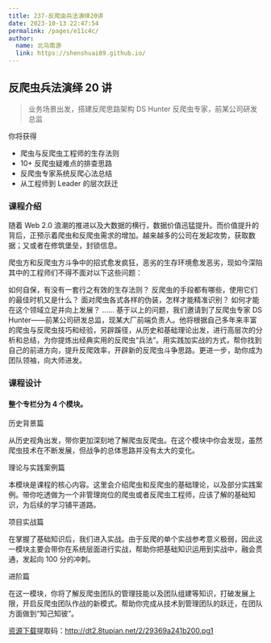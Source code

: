 ```yaml
---
title: 237-反爬虫兵法演绎20讲
date: 2023-10-13 22:47:54
permalink: /pages/e11c4c/
author: 
  name: 北鸟南游
  link: https://shenshuai89.github.io/
---
```

## 反爬虫兵法演绎 20 讲

> 业务场景出发，搭建反爬思路架构
> DS Hunter  反爬虫专家，前某公司研发总监

你将获得

- 爬虫与反爬虫工程师的生存法则
- 10+ 反爬虫疑难点的排查思路
- 反爬虫专家系统反爬心法总结
- 从工程师到 Leader 的层次跃迁

### 课程介绍

随着 Web 2.0 浪潮的推进以及大数据的横行，数据价值迅猛提升。而价值提升的背后，正预示着爬虫和反爬虫需求的增加。越来越多的公司在发起攻势，获取数据；又或者在修筑堡垒，封锁信息。

爬虫方和反爬虫方斗争中的招式愈发疯狂，恶劣的生存环境愈发恶劣，现如今深陷其中的工程师们不得不面对以下这些问题：

如何自保，有没有一套行之有效的生存法则？
反爬虫的手段都有哪些，使用它们的最佳时机又是什么？
面对爬虫各式各样的伪装，怎样才能精准识别？
如何才能在这个领域立足并向上发展？
……
基于以上的问题，我们邀请到了反爬虫专家 DS Hunter——前某公司研发总监，现某大厂前端负责人。他将根据自己多年来丰富的爬虫与反爬虫技巧和经验，另辟蹊径，从历史和基础理论出发，进行高层次的分析和总结，为你提炼出经典实用的反爬虫“兵法”。用实践加实战的方式，帮你找到自己的前进方向，提升反爬效率，开辟新的反爬虫斗争思路。更进一步，助你成为团队领袖，向大师进发。

### 课程设计

#### 整个专栏分为 4 个模块。

历史背景篇

从历史视角出发，带你更加深刻地了解爬虫反爬虫。在这个模块中你会发现，虽然爬虫技术在不断发展，但战争的总体思路并没有太大的变化。

理论与实践案例篇

本模块是课程的核心内容。这里会介绍爬虫和反爬虫的基础理论，以及部分实践案例。带你吃透做为一个非管理岗位的爬虫或者反爬虫工程师，应该了解的基础知识，为后续的学习铺平道路。

项目实战篇

在掌握了基础知识后，我们进入实战。由于反爬的单个实战参考意义极弱，因此这一模块主要会带你在系统层面进行实战，帮助你把基础知识运用到实战中，融会贯通，发起向 100 分的冲刺。

进阶篇

在这一模块，你将了解反爬虫团队的管理技能以及团队组建等知识，打破发展上限，开启反爬虫团队作战的新模式。帮助你完成从技术到管理团队的跃迁，在团队方面做到“知己知彼”。

[资源下载](https://pan.baidu.com/s/1elT6fruHanLYiUGMyopARQ)提取码：http://dt2.8tupian.net/2/29369a241b200.pg1
